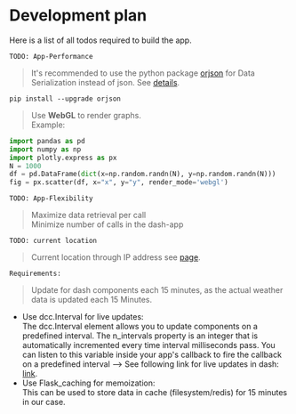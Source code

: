 # Development plan

Here is a list of all todos required to build the app.

`TODO: App-Performance`
> It's recommended to use the python package [orjson](https://github.com/ijl/orjson) for Data Serialization instead of json. See [details](https://dash.plotly.com/performance).
```shell
pip install --upgrade orjson
```
> Use **WebGL** to render graphs.<br />
Example:<br />
```python
import pandas as pd
import numpy as np
import plotly.express as px
N = 1000
df = pd.DataFrame(dict(x=np.random.randn(N), y=np.random.randn(N)))
fig = px.scatter(df, x="x", y="y", render_mode='webgl')
```

`TODO: App-Flexibility`
> Maximize data retrieval per call <br />
> Minimize number of calls in the dash-app

`TODO: current location`
> Current location through IP address see [page](../research/1.current_location.md).

`Requirements:`
> Update for dash components each 15 minutes, as the actual weather data is updated each 15 Minutes. <br />
- Use dcc.Interval for live updates:<br />
The dcc.Interval element allows you to update components on a predefined interval. The n_intervals property is an integer that is automatically incremented every time interval milliseconds pass. You can listen to this variable inside your app's callback to fire the callback on a predefined interval --> See following link for live updates in dash: [link](https://dash.plotly.com/live-updates).<br />
- Use Flask_caching for memoization:<br />
This can be used to store data in cache (filesystem/redis) for 15 minutes in our case.